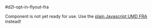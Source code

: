 #d2l-opt-in-flyout-fra

Component is not yet ready for use.
Use the [plain Javascript UMD FRA](https://github.com/Brightspace/d2l-opt-in-flyout-fra) instead!
